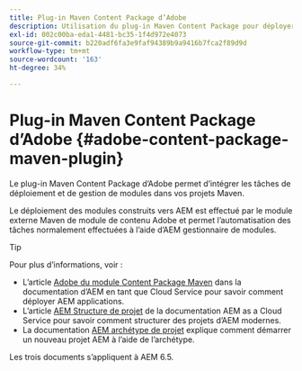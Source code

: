 ```yaml
---
title: Plug-in Maven Content Package d’Adobe
description: Utilisation du plug-in Maven Content Package pour déployer des applications AEM
exl-id: 002c00ba-eda1-4481-bc35-1f4d972e4073
source-git-commit: b220adf6fa3e9faf94389b9a9416b7fca2f89d9d
workflow-type: tm+mt
source-wordcount: '163'
ht-degree: 34%

---
```


# Plug-in Maven Content Package d’Adobe {#adobe-content-package-maven-plugin}

Le plug-in Maven Content Package d’Adobe permet d’intégrer les tâches de déploiement et de gestion de modules dans vos projets Maven.

Le déploiement des modules construits vers AEM est effectué par le module externe Maven de module de contenu Adobe et permet l’automatisation des tâches normalement effectuées à l’aide d’AEM gestionnaire de modules.

>[!TIP]
>
>Pour plus d’informations, voir :
>
>* L’article [Adobe du module Content Package Maven](https://experienceleague.adobe.com/docs/experience-manager-cloud-service/implementing/developer-tools/maven-plugin.html?lang=en#developer-tools) dans la documentation d’AEM en tant que Cloud Service pour savoir comment déployer AEM applications.
>* L’article [AEM Structure de projet](https://docs.adobe.com/content/help/fr-FR/experience-manager-cloud-service/implementing/developing/aem-project-content-package-structure.html) de la documentation AEM as a Cloud Service pour savoir comment structurer des projets d’AEM modernes.
>* La documentation [AEM archétype de projet](https://docs.adobe.com/content/help/fr-FR/experience-manager-core-components/using/developing/archetype/overview.html) explique comment démarrer un nouveau projet AEM à l’aide de l’archétype.

>
>
Les trois documents s’appliquent à AEM 6.5.

